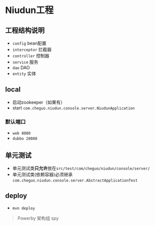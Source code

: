 
# Niudun工程

## 工程结构说明

- `config` bean配置
- `interceptor` 拦截器
- `controller` 控制器
- `service` 服务
- `dao` DAO
- `entity` 实体


## local

- 启动zookeeper（如果有）
- start `com.cheguo.niudun.console.server.NiudunApplication`

### 默认端口

- `web 8080`
- `dubbo 28080`


## 单元测试

- 单元测试类**只允许**放在`src/test/com/cheguo/niudun/console/server/`
- 单元测试类(依赖容器)必须继承 `com.cheguo.niudun.console.server.AbstractApplicationTest`

## deploy

- `mvn deploy`

> Powerby 架构组 spy